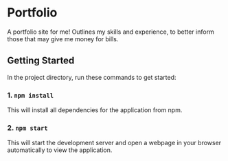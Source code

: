 # Portfolio

A portfolio site for me! Outlines my skills and experience, to better inform those that may give me money for bills.

## Getting Started

In the project directory, run these commands to get started:

### 1. `npm install`

This will install all dependencies for the application from npm.

### 2. `npm start`

This will start the development server and open a webpage in your browser automatically to view the application.
